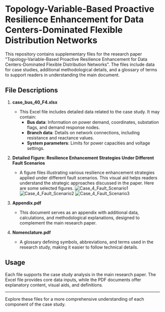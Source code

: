 # Topology-Variable-Based Proactive Resilience Enhancement for Data Centers-Dominated Flexible Distribution Networks

This repository contains supplementary files for the research paper "Topology-Variable-Based Proactive Resilience Enhancement for Data Centers-Dominated Flexible Distribution Networks". The files include data for case studies, additional methodological details, and a glossary of terms to support readers in understanding the main document.

## File Descriptions

1. **case_bus_40_F4.xlsx**
   - This Excel file includes detailed data related to the case study. It may contain:
     - **Bus data**: Information on power demand, coordinates, substation flags, and demand response nodes.
     - **Branch data**: Details on network connections, including resistance and reactance values.
     - **System parameters**: Limits for power capacities and voltage settings.

2. **Detailed Figure: Resilience Enhancement Strategies Under Different Fault Scenarios**
   - A figure files illustrating various resilience enhancement strategies applied under different fault scenarios. This visual aid helps readers understand the strategic approaches discussed in the paper. Here are some selected figures.
![Case_4_Fault_Scenario1](https://github.com/user-attachments/assets/ab2de632-f86a-4e21-a3aa-0740abb74d89)
![Case_4_Fault_Scenario2](https://github.com/user-attachments/assets/246b8320-de4e-427d-a798-407876ce7017)
![Case_4_Fault_Scenario3](https://github.com/user-attachments/assets/06de156b-32b3-4d92-b7a1-713c3e9b6b21)



3. **Appendix.pdf**
   - This document serves as an appendix with additional data, calculations, and methodological explanations, designed to complement the main research paper.

4. **Nomenclature.pdf**
   - A glossary defining symbols, abbreviations, and terms used in the research study, making it easier to follow technical details.

## Usage

Each file supports the case study analysis in the main research paper. The Excel file provides core data inputs, while the PDF documents offer explanatory content, visual aids, and definitions.

---

Explore these files for a more comprehensive understanding of each component of the case study.
